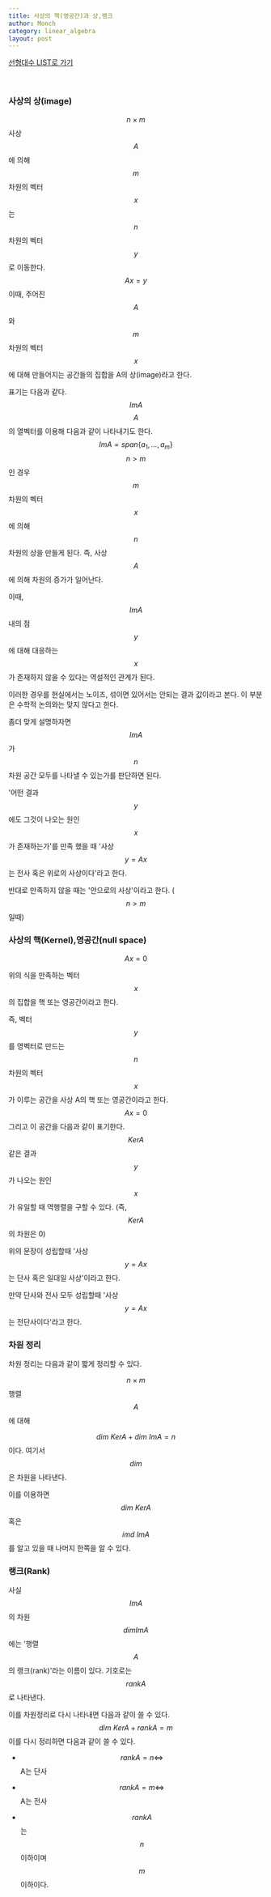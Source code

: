 ```yaml
---
title: 사상의 핵(영공간)과 상,랭크
author: Monch
category: linear_algebra
layout: post
---
```


[선형대수 LIST로 가기](https://songminkee.github.io//linear_algebra/2030/05/03/list.html)

 

  <br>

<h3><b>사상의 상(image)</b></h3>

$$n \times m$$사상 $$A$$에 의해 $$m$$차원의 벡터 $$x$$는 $$n$$차원의 벡터 $$y$$로 이동한다.
$$
Ax=y
$$
이때, 주어진 $$A$$와 $$m$$차원의 벡터 $$x$$에 대해 만들어지는 공간들의 집합을 A의 상(image)라고 한다.

표기는 다음과 같다.
$$
ImA
$$
$$A$$의 열벡터를 이용해 다음과 같이 나타내기도 한다.
$$
Im A = span \{ a_{1}, ..., a_{m} \}
$$
$$n>m$$인 경우 $$m$$차원의 벡터 $$x$$에 의해 $$n$$차원의 상을 만들게 된다. 즉, 사상 $$A$$에 의해 차원의 증가가 일어난다.

이때, $$ImA$$내의 점 $$y$$에 대해 대응하는 $$x$$가 존재하지 않을 수 있다는 역설적인 관계가 된다.

이러한 경우를 현실에서는 노이즈, 섞이면 있어서는 안되는 결과 값이라고 본다. 이 부분은 수학적 논의와는 맞지 않다고 한다.

좀더 맞게 설명하자면 $$ImA$$가 $$n$$차원 공간 모두를 나타낼 수 있는가를 판단하면 된다.

'어떤 결과 $$y$$에도 그것이 나오는 원인 $$x$$가 존재하는가'를 만족 했을 때 '사상 $$y=Ax$$는 전사 혹은 위로의 사상이다'라고 한다.

반대로 만족하지 않을 때는 '안으로의 사상'이라고 한다. ($$n>m$$ 일때)





<h3><b>사상의 핵(Kernel),영공간(null space)</b></h3>

$$
Ax=0
$$

위의 식을 만족하는 벡터 $$x$$의 집합을 핵 또는 영공간이라고 한다.

즉, 벡터$$y$$를 영벡터로 만드는 $$n$$차원의 벡터 $$x$$가 이루는 공간을 사상 A의 핵 또는 영공간이라고 한다.
$$
Ax=0
$$
그리고 이 공간을 다음과 같이 표기한다.
$$
Ker A
$$
같은 결과 $$y$$가 나오는 원인 $$x$$가 유일할 때 역행렬을 구할 수 있다. (즉, $$KerA$$의 차원은 0)

위의 문장이 성립할때 '사상 $$y=Ax$$는 단사 혹은 일대일 사상'이라고 한다.

만약 단사와 전사 모두 성립할때 '사상 $$y=Ax$$는 전단사이다'라고 한다.



<h3><b>차원 정리</b></h3>

차원 정리는 다음과 같이 짧게 정리할 수 있다.

$$n \times m$$ 행렬 $$A$$에 대해

$$dim \ KerA + dim \ ImA=n$$이다. 여기서 $$dim$$은 차원을 나타낸다.

이를 이용하면 $$dim \ KerA$$혹은 $$imd \ ImA$$를 알고 있을 때 나머지 한쪽을 알 수 있다.	



<h3><b>랭크(Rank)</b></h3>

사실 $$Im A$$의 차원 $$dim Im A$$에는 '행렬 $$A$$의 랭크(rank)'라는 이름이 있다. 기호로는 $$rank A$$로 나타낸다.

이를 차원정리로 다시 나타내면 다음과 같이 쓸 수 있다.
$$
dim \ Ker A + rank A = m
$$
이를 다시 정리하면 다음과 같이 쓸 수 있다.

- $$rank A = n \Leftrightarrow$$ A는 단사
- $$rank A = m \Leftrightarrow$$ A는 전사

- $$rank A$$는 $$n$$ 이하이며 $$m$$이하이다. 

